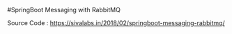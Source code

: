 #SpringBoot Messaging with RabbitMQ

Source Code : https://sivalabs.in/2018/02/springboot-messaging-rabbitmq/